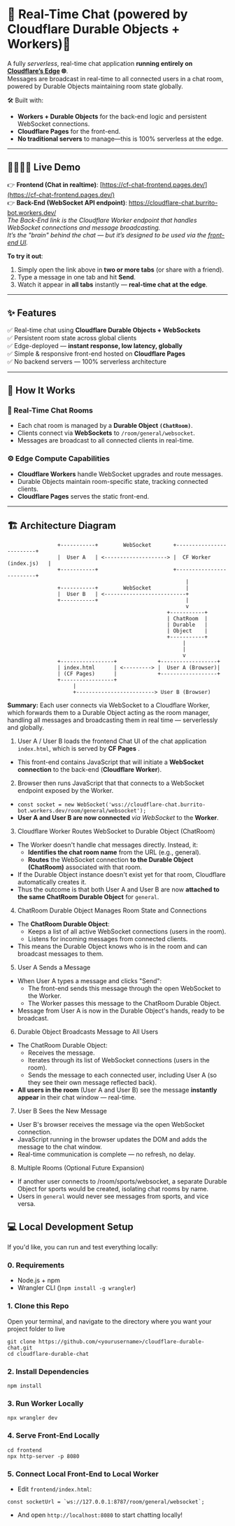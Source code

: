 # 💬 Real-Time Chat (powered by Cloudflare Durable Objects + Workers)🚀

A fully _serverless_, real-time chat application  **running entirely on** **[Cloudflare’s Edge](https://www.cloudflare.com/network/) 🌐**.  
Messages are broadcast in real-time to all connected users in a chat room, powered by Durable Objects maintaining room state globally.  

🛠️ Built with:
- **Workers + Durable Objects** for the back-end logic and persistent WebSocket connections.
- **Cloudflare Pages** for the front-end.
- **No traditional servers** to manage—this is 100% serverless at the edge.

---

## 👨‍💻👩‍💻 Live Demo

👉 **Frontend (Chat in realtime)**: [https://cf-chat-frontend.pages.dev/](https://cf-chat-frontend.pages.dev/)  
👉 **Back-End (WebSocket API endpoint)**: https://cloudflare-chat.burrito-bot.workers.dev/<br />
    _The Back-End link is the Cloudflare Worker endpoint that handles WebSocket connections and message broadcasting._  
    _It’s the "brain" behind the chat — but it’s designed to be used via the [front-end UI](https://cf-chat-frontend.pages.dev/)._

**To try it out**:
1. Simply open the link above in **two or more tabs** (or share with a friend).
2. Type a message in one tab and hit **Send**.
3. Watch it appear in **all tabs** instantly — **real-time chat at the edge**.

---

## ✨ Features

✅ Real-time chat using **Cloudflare Durable Objects + WebSockets**  
✅ Persistent room state across global clients  
✅ Edge-deployed — **instant response, low latency, globally**  
✅ Simple & responsive front-end hosted on **Cloudflare Pages**  
✅ No backend servers — 100% serverless architecture  

---

## 🧠 How It Works

### 💬 Real-Time Chat Rooms

- Each chat room is managed by a **Durable Object `(ChatRoom)`**.
- Clients connect via **WebSockets** to `/room/general/websocket`.
- Messages are broadcast to all connected clients in real-time.

### ⚙️ Edge Compute Capabilities

- **Cloudflare Workers** handle WebSocket upgrades and route messages.
- Durable Objects maintain room-specific state, tracking connected clients.
- **Cloudflare Pages** serves the static front-end.

---

## 🏗️ Architecture Diagram

```
                +-----------+        WebSocket       +-------------------------+
                |  User A   | <--------------------> |  CF Worker (index.js)   |
                +-----------+                        +-------------------------+
                                                         |
                +-----------+        WebSocket           |
                |  User B   | <--------------------------+
                +-----------+                            |
                                                         v
                                                   +-----------+
                                                   | ChatRoom  |
                                                   | Durable   |
                                                   | Object    |
                                                   +-----------+
                                                        |
                                                        |
                                                        v
                +-----------------+             +------------------+
                | index.html      | <---------> |  User A (Browser)|
                | (CF Pages)      |             +------------------+
                +-----------------+
                     |
                     +-------------------------> User B (Browser)
```
**Summary:** Each user connects via WebSocket to a Cloudflare Worker, which forwards them to a Durable Object acting as the room manager, handling all messages and broadcasting them in real time — serverlessly and globally.
1. User A / User B loads the frontend Chat UI of the chat application `index.html`, which is served by **CF Pages** .
- This front-end contains JavaScript that will initiate a **WebSocket connection** to the back-end (**Cloudflare Worker**).

2. Browser then runs JavaScript that that connects to a WebSocket endpoint exposed by the Worker. 
- `const socket = new WebSocket('wss://cloudflare-chat.burrito-bot.workers.dev/room/general/websocket');`
- **User A and User B are now connected** _via WebSocket_ to the **Worker**.

3. Cloudflare Worker Routes WebSocket to Durable Object (ChatRoom)
* The Worker doesn't handle chat messages directly. Instead, it:
     - **Identifies the chat room name** from the URL (e.g., general).
     - **Routes** the WebSocket connection **to the Durable Object (ChatRoom)** associated with that room.
* If the Durable Object instance doesn't exist yet for that room, Cloudflare automatically creates it.
* Thus the outcome is that both User A and User B are now **attached to the same ChatRoom Durable Object** for `general`.

4. ChatRoom Durable Object Manages Room State and Connections
* The **ChatRoom Durable Object**:
     - Keeps a list of all active WebSocket connections (users in the room).
     - Listens for incoming messages from connected clients.
* This means the Durable Object knows who is in the room and can broadcast messages to them.

5. User A Sends a Message
* When User A types a message and clicks "Send":
     - The front-end sends this message through the open WebSocket to the Worker.
     - The Worker passes this message to the ChatRoom Durable Object.
* Message from User A is now in the Durable Object's hands, ready to be broadcast.

6. Durable Object Broadcasts Message to All Users
* The ChatRoom Durable Object:
     - Receives the message.
     - Iterates through its list of WebSocket connections (users in the room).
     - Sends the message to each connected user, including User A (so they see their own message reflected back).
* **All users in the room** (User A and User B) see the message **instantly appear** in their chat window — real-time.

7. User B Sees the New Message
* User B's browser receives the message via the open WebSocket connection.
* JavaScript running in the browser updates the DOM and adds the message to the chat window.
* Real-time communication is complete — no refresh, no delay.

8. Multiple Rooms (Optional Future Expansion)
* If another user connects to /room/sports/websocket, a separate Durable Object for sports would be created, isolating chat rooms by name.
* Users in `general` would never see messages from sports, and vice versa.

## 💻 Local Development Setup
If you'd like, you can run and test everything locally:
### 0. Requirements
- Node.js + npm
- Wrangler CLI ()` npm install -g wrangler `)

### 1. Clone this Repo
Open your terminal, and navigate to the directory where you want your project folder to live
```
git clone https://github.com/<yourusername>/cloudflare-durable-chat.git
cd cloudflare-durable-chat
```
### 2. Install Dependencies
```
npm install
```
### 3. Run Worker Locally
```
npx wrangler dev
```
### 4. Serve Front-End Locally
```
cd frontend
npx http-server -p 8080
```
### 5. Connect Local Front-End to Local Worker
* Edit `frontend/index.html`:
```
const socketUrl = `ws://127.0.0.1:8787/room/general/websocket`;
```
* And open `http://localhost:8080` to start chatting locally!